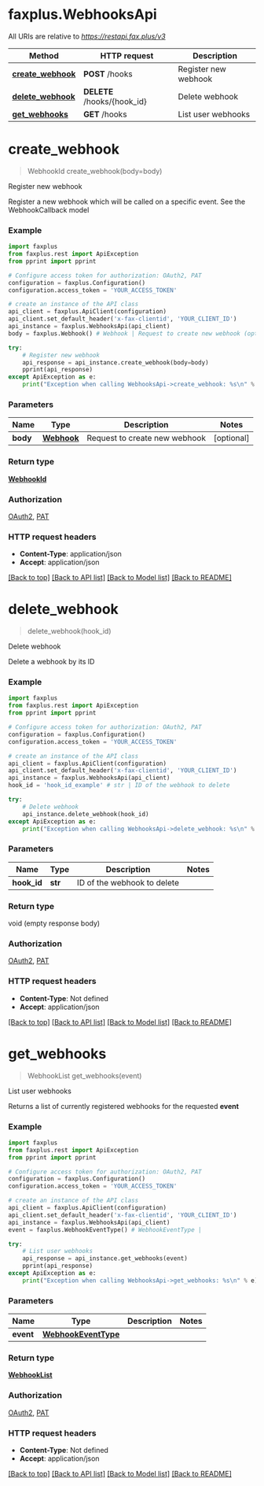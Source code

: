 # faxplus.WebhooksApi

All URIs are relative to *https://restapi.fax.plus/v3*

Method | HTTP request | Description
------------- | ------------- | -------------
[**create_webhook**](WebhooksApi.md#create_webhook) | **POST** /hooks | Register new webhook
[**delete_webhook**](WebhooksApi.md#delete_webhook) | **DELETE** /hooks/{hook_id} | Delete webhook
[**get_webhooks**](WebhooksApi.md#get_webhooks) | **GET** /hooks | List user webhooks

# **create_webhook**
> WebhookId create_webhook(body=body)

Register new webhook

Register a new webhook which will be called on a specific event. See the WebhookCallback model

### Example
```python
import faxplus
from faxplus.rest import ApiException
from pprint import pprint

# Configure access token for authorization: OAuth2, PAT
configuration = faxplus.Configuration()
configuration.access_token = 'YOUR_ACCESS_TOKEN'

# create an instance of the API class
api_client = faxplus.ApiClient(configuration)
api_client.set_default_header('x-fax-clientid', 'YOUR_CLIENT_ID')
api_instance = faxplus.WebhooksApi(api_client)
body = faxplus.Webhook() # Webhook | Request to create new webhook (optional)

try:
    # Register new webhook
    api_response = api_instance.create_webhook(body=body)
    pprint(api_response)
except ApiException as e:
    print("Exception when calling WebhooksApi->create_webhook: %s\n" % e)
```

### Parameters

Name | Type | Description  | Notes
------------- | ------------- | ------------- | -------------
 **body** | [**Webhook**](Webhook.md)| Request to create new webhook | [optional] 

### Return type

[**WebhookId**](WebhookId.md)

### Authorization

[OAuth2](../README.md#OAuth2), [PAT](../README.md#PAT)

### HTTP request headers

 - **Content-Type**: application/json
 - **Accept**: application/json

[[Back to top]](#) [[Back to API list]](../README.md#documentation-for-api-endpoints) [[Back to Model list]](../README.md#documentation-for-models) [[Back to README]](../README.md)

# **delete_webhook**
> delete_webhook(hook_id)

Delete webhook

Delete a webhook by its ID

### Example
```python
import faxplus
from faxplus.rest import ApiException
from pprint import pprint

# Configure access token for authorization: OAuth2, PAT
configuration = faxplus.Configuration()
configuration.access_token = 'YOUR_ACCESS_TOKEN'

# create an instance of the API class
api_client = faxplus.ApiClient(configuration)
api_client.set_default_header('x-fax-clientid', 'YOUR_CLIENT_ID')
api_instance = faxplus.WebhooksApi(api_client)
hook_id = 'hook_id_example' # str | ID of the webhook to delete

try:
    # Delete webhook
    api_instance.delete_webhook(hook_id)
except ApiException as e:
    print("Exception when calling WebhooksApi->delete_webhook: %s\n" % e)
```

### Parameters

Name | Type | Description  | Notes
------------- | ------------- | ------------- | -------------
 **hook_id** | **str**| ID of the webhook to delete | 

### Return type

void (empty response body)

### Authorization

[OAuth2](../README.md#OAuth2), [PAT](../README.md#PAT)

### HTTP request headers

 - **Content-Type**: Not defined
 - **Accept**: application/json

[[Back to top]](#) [[Back to API list]](../README.md#documentation-for-api-endpoints) [[Back to Model list]](../README.md#documentation-for-models) [[Back to README]](../README.md)

# **get_webhooks**
> WebhookList get_webhooks(event)

List user webhooks

Returns a list of currently registered webhooks for the requested **event**

### Example
```python
import faxplus
from faxplus.rest import ApiException
from pprint import pprint

# Configure access token for authorization: OAuth2, PAT
configuration = faxplus.Configuration()
configuration.access_token = 'YOUR_ACCESS_TOKEN'

# create an instance of the API class
api_client = faxplus.ApiClient(configuration)
api_client.set_default_header('x-fax-clientid', 'YOUR_CLIENT_ID')
api_instance = faxplus.WebhooksApi(api_client)
event = faxplus.WebhookEventType() # WebhookEventType | 

try:
    # List user webhooks
    api_response = api_instance.get_webhooks(event)
    pprint(api_response)
except ApiException as e:
    print("Exception when calling WebhooksApi->get_webhooks: %s\n" % e)
```

### Parameters

Name | Type | Description  | Notes
------------- | ------------- | ------------- | -------------
 **event** | [**WebhookEventType**](.md)|  | 

### Return type

[**WebhookList**](WebhookList.md)

### Authorization

[OAuth2](../README.md#OAuth2), [PAT](../README.md#PAT)

### HTTP request headers

 - **Content-Type**: Not defined
 - **Accept**: application/json

[[Back to top]](#) [[Back to API list]](../README.md#documentation-for-api-endpoints) [[Back to Model list]](../README.md#documentation-for-models) [[Back to README]](../README.md)

